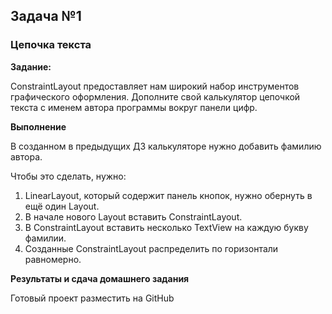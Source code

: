 
## Задача №1
### Цепочка текста


**Задание:**

ConstraintLayout предоставляет нам широкий набор инструментов графического оформления.
Дополните свой калькулятор цепочкой текста с именем автора программы вокруг панели цифр.




**Выполнение**

В созданном в предыдущих ДЗ калькуляторе нужно добавить фамилию автора.

Чтобы это сделать, нужно:

1. LinearLayout, который содержит панель кнопок, нужно обернуть в ещё один Layout.
2. В начале нового Layout вставить ConstraintLayout.
3. В ConstraintLayout вставить несколько TextView на каждую букву фамилии.
4. Созданные ConstraintLayout распределить по горизонтали равномерно.



**Результаты и сдача домашнего задания**

Готовый проект разместить на GitHub

